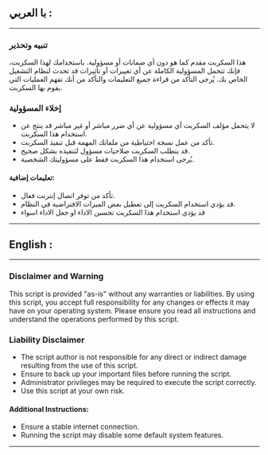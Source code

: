 ## با العربي :

---

### **تنبيه وتحذير**

هذا السكربت مقدم كما هو دون أي ضمانات أو مسؤولية.
باستخدامك لهذا السكربت، فإنك تتحمل المسؤولية الكاملة عن أي تغييرات أو تأثيرات قد تحدث لنظام التشغيل الخاص بك.
يُرجى التأكد من قراءة جميع التعليمات والتأكد من أنك تفهم العمليات التي يقوم بها السكربت.

### **إخلاء المسؤولية**
- لا يتحمل مؤلف السكربت أي مسؤولية عن أي ضرر مباشر أو غير مباشر قد ينتج عن استخدام هذا السكربت.
- تأكد من عمل نسخة احتياطية من ملفاتك المهمة قبل تنفيذ السكربت.
- قد يتطلب السكربت صلاحيات مسؤول لتنفيذه بشكل صحيح.
- يُرجى استخدام هذا السكربت فقط على مسؤوليتك الشخصية.

#### **تعليمات إضافية:**
- تأكد من توفر اتصال إنترنت فعال.
- قد يؤدي استخدام السكربت إلى تعطيل بعض الميزات الافتراضية في النظام.
- قد يؤدي استخدام هذا السكربت تحسين الاداء او جعل الاداء اسواء

---

## English :

---

### **Disclaimer and Warning**

This script is provided "as-is" without any warranties or liabilities. 
By using this script, you accept full responsibility for any changes or effects it may have on your operating system. 
Please ensure you read all instructions and understand the operations performed by this script.

### **Liability Disclaimer**
- The script author is not responsible for any direct or indirect damage resulting from the use of this script.
- Ensure to back up your important files before running the script.
- Administrator privileges may be required to execute the script correctly.
- Use this script at your own risk.

#### **Additional Instructions:**
- Ensure a stable internet connection.
- Running the script may disable some default system features.

---
